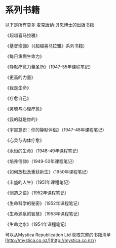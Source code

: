 # 系列书籍

以下是所有莫多·麦克唐纳·贝恩博士的出版书籍

《超越喜马拉雅》

《基督瑜伽》（《超越喜马拉雅》系列书籍）

《每日重燃生命力》

《静默疗愈力量圣所》（1947-55年课程笔记）

《更高的力量》

《我是生命》

《疗愈自己》

《灵魂与心理疗愈》

《我的就是你的》

《宇宙意识：你的静默伴侣》（1947-48年课程笔记）

《心灵与肉体疗愈》

《永恒的生命》（1948-49年课程笔记）

《培养信仰》（1949-50年课程笔记）

《如何放松及重获新生》（1950年课程笔记）

《丰盛的人生》（1951年课程笔记）

《创造之语》（1952年课程笔记）

《生命科学的秘密》（1952年课程笔记）

《生命源泉的智慧》（1953年课程笔记）

《生命之水》（1954年课程笔记）

可以从Mystica Republication Ltd 获取完整的书籍清单  
[http://mystica.co.nz/](http://mystica.co.nz/)



